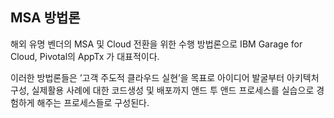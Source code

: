 ## MSA 방법론

해외 유명 벤더의 MSA 및 Cloud 전환을 위한 수행 방법론으로 IBM Garage for Cloud, Pivotal의 AppTx 가 대표적이다.

이러한 방법론들은 ’고객 주도적 클라우드 실현’을 목표로 아이디어 발굴부터 아키텍처 구성, 실제활용 사례에 대한 코드생성 및 배포까지 앤드 투 앤드 프로세스를 실습으로 경험하게 해주는 프로세스들로 구성된다.
